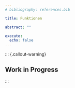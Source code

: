 ```yaml
---
# bibliography: references.bib

title: Funktionen

abstract: ""

execute: 
  echo: false
---
```



::: {.callout-warning}
## Work in Progress
:::
